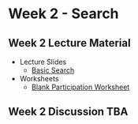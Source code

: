 # Week 2 - Search

## Week 2 Lecture Material
  - Lecture Slides
    - [Basic Search](https://drive.google.com/file/d/1S7nPyK_FiWzbSZ3Ua_HsFSlDYTKvxTo0/view?usp=sharing)
  - Worksheets
    - [Blank Participation Worksheet](https://drive.google.com/file/d/1AixFWcweyiHu_42doUkDTWcicPvB7EgQ/view?usp=sharing)
  
## Week 2 Discussion TBA
<!--  - [Slides](https://drive.google.com/file/d/1N7SkJkjJihVpf-OrZwus51e5lRoQUX-F/view?usp=sharing)
  - [Notebook](https://drive.google.com/file/d/1xpJK75G_bjNRTz8jp34nt4h760pTbbSq/view?usp=drive_link)

  - [Slides](https://drive.google.com/file/d/1DszFLeg_IthjnUSKIbsrkHRZelnw7K2A/view?usp=drive_link)
  - [Notebook](https://colab.research.google.com/drive/142p_WNTQm6IGoN7tlLybKJQ31o_d4uUV?usp=sharing)
## Week 4 Discussion
- [Slides](https://drive.google.com/file/d/1esQW-RlZfJUmBuOjjLJdc2fI-tHpx5F2/view?usp=sharing)
- [Notebook](https://colab.research.google.com/drive/1sCFLbaxDvmTFEhPrEU0SBEd_Q0YjYeYx?usp=sharing)
